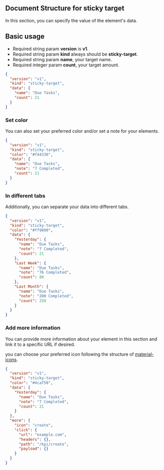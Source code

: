 ## Document Structure for sticky target

In this section, you can specify the value of the element's data.
## Basic usage

- Required string param **version** is **v1**.
- Required string param **kind** always should be **sticky-target**.
- Required string param **name**, your target name.
- Required integer param **count**, your target amount.

```json
{
  "version": "v1",
  "kind": "sticky-target",
  "data": {
    "name": "Due Tasks",
    "count": 21
  }
}

```

### Set color

You can also set your preferred color and/or set a note for your elements.
```json
{
  "version": "v1",
  "kind": "sticky-target",
  "color": "#f44336",
  "data": {
    "name": "Due Tasks",
    "note": "7 Completed",
    "count": 21
  }
}
```





### In different tabs

Additionally, you can separate your data into different tabs.
```json
{
  "version": "v1",
  "kind": "sticky-target",
  "color": "#ff9800",
  "data": {
    "Yesterday": {
      "name": "Due Tasks",
      "note": "7 Completed",
      "count": 21
    },
    "Last Week": {
      "name": "Due Tasks",
      "note": "76 Completed",
      "count": 80
    },
    "Last Month": {
      "name": "Due Tasks",
      "note": "200 Completed",
      "count": 250
    }
  }
}

```







### Add more information
You can provide more information about your element in this section and link it to a specific URL if desired.

you can choose your preferred icon following the structure of [material-icons](https://mui.com/material-ui/material-icons/).
```json
{
  "version": "v1",
  "kind": "sticky-target",
  "color": "#4caf50",
  "data": {
    "Yesterday": {
      "name": "Due Tasks",
      "note": "7 Completed",
      "count": 21
    }
  },
  "more": {
    "icon": "create",
    "click": {
      "url": "example.com",
      "headers": {},
      "path": "/kpi/create",
      "payload": {}
    }
  }
}

```

